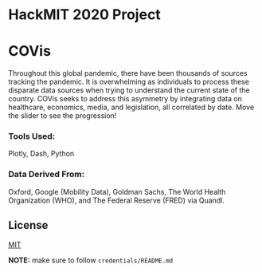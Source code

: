 # HackMIT 2020 Project

# COVis

Throughout this global pandemic, there have been thousands of sources tracking the pandemic. It is overwhelming as individuals to process these disparate data sources when trying to understand the current state of the country. COVis seeks to address this asymmetry by integrating data on healthcare, economics, media, and legislation, all correlated by date. Move the slider to see the progression!


### Tools Used:
Plotly, Dash, Python

### Data Derived From:
Oxford, Google (Mobility Data), Goldman Sachs, The World Health Organization (WHO), and The Federal Reserve (FRED) via Quandl.

## License
[MIT](https://choosealicense.com/licenses/mit/)

**NOTE:** make sure to follow `credentials/README.md`
